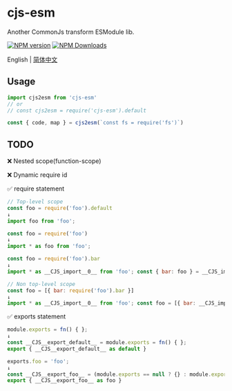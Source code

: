 # cjs-esm

Another CommonJs transform ESModule lib.

[![NPM version](https://img.shields.io/npm/v/cjs-esm.svg?style=flat)](https://npmjs.org/package/cjs-esm)
[![NPM Downloads](https://img.shields.io/npm/dm/cjs-esm.svg?style=flat)](https://npmjs.org/package/cjs-esm)

English | [简体中文](https://github.com/caoxiemeihao/cjs-esm/blob/main/README.zh-CN.md)

## Usage

```js
import cjs2esm from 'cjs-esm'
// or
// const cjs2esm = require('cjs-esm').default

const { code, map } = cjs2esm(`const fs = require('fs')`)
```

## TODO

❌ Nested scope(function-scope)

❌ Dynamic require id

✅ require statement

```js
// Top-level scope
const foo = require('foo').default
↓
import foo from 'foo';

const foo = require('foo')
↓
import * as foo from 'foo';

const foo = require('foo').bar
↓
import * as __CJS_import__0__ from 'foo'; const { bar: foo } = __CJS_import__0__;

// Non top-level scope
const foo = [{ bar: require('foo').bar }]
↓
import * as __CJS_import__0__ from 'foo'; const foo = [{ bar: __CJS_import__0__.bar }]
```

✅ exports statement

```js
module.exports = fn() { };
↓
const __CJS__export_default__ = module.exports = fn() { };
export { __CJS__export_default__ as default }

exports.foo = 'foo';
↓
const __CJS__export_foo__ = (module.exports == null ? {} : module.exports).foo;
export { __CJS__export_foo__ as foo }
```
